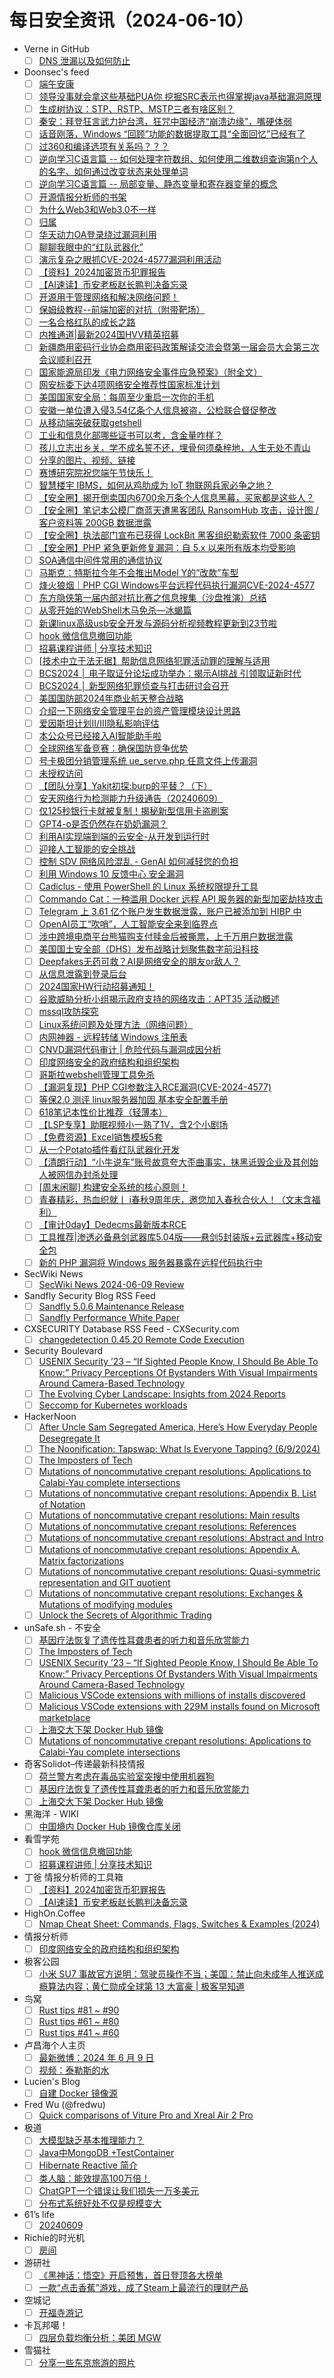 # 每日安全资讯（2024-06-10）

- Verne in GitHub
  - [ ] [DNS 泄漏以及如何防止](https://einverne.github.io/post/2024/06/dns-leak.html)
- Doonsec's feed
  - [ ] [端午安康](https://mp.weixin.qq.com/s?__biz=MzAwMTU3NTcwMg==&mid=2650274349&idx=1&sn=9e645a717ac41ae0425406f353575713)
  - [ ] [领导没事就会拿这些基础PUA你 挖掘SRC表示也得掌握java基础漏洞原理](https://mp.weixin.qq.com/s?__biz=MzU4NDY3MTk2NQ==&mid=2247490351&idx=1&sn=c5ceca1f755c9c21421eee69828ea250)
  - [ ] [生成树协议：STP、RSTP、MSTP三者有啥区别？](https://mp.weixin.qq.com/s?__biz=MzIyMzIwNzAxMQ==&mid=2649458479&idx=1&sn=710c77fda7accfba7d708114233ba02f)
  - [ ] [秦安：拜登狂言武力护台湾，狂咒中国经济“崩溃边缘”，嘴硬体弱](https://mp.weixin.qq.com/s?__biz=MzA5MDg1MDUyMA==&mid=2650470385&idx=1&sn=9eaad5f7fa18575138ba57ce77d55f3f)
  - [ ] [话音刚落，Windows “回顾”功能的数据提取工具“全面回忆”已经有了](https://mp.weixin.qq.com/s?__biz=Mzg4Njc0Mjc3NQ==&mid=2247486103&idx=1&sn=15de38c7d259bdc77418618041001b29)
  - [ ] [过360和编译选项有关系吗？？？](https://mp.weixin.qq.com/s?__biz=Mzg5MDg3OTc0OA==&mid=2247487373&idx=1&sn=fa7f7b6f328646a67a6d4715dd75dc32)
  - [ ] [逆向学习C语言篇 -- 如何处理字符数组、如何使用二维数组查询第n个人的名字、如何通过改变状态来处理单词](https://mp.weixin.qq.com/s?__biz=MzA4MzgzNTU5MA==&mid=2652035045&idx=1&sn=d40fcd37d29712ac65f0500d1f738aeb)
  - [ ] [逆向学习C语言篇 -- 局部变量、静态变量和寄存器变量的概念](https://mp.weixin.qq.com/s?__biz=MzA4MzgzNTU5MA==&mid=2652035045&idx=2&sn=7bcf15003020f4c122d333e61bdd5fbe)
  - [ ] [开源情报分析师的书架](https://mp.weixin.qq.com/s?__biz=MzkwNzM0NzA5MA==&mid=2247498469&idx=1&sn=7be3fda76857c6356caee050d369483b)
  - [ ] [为什么Web3和Web3.0不一样](https://mp.weixin.qq.com/s?__biz=MzI1NjQxMzIzMw==&mid=2247492271&idx=1&sn=436bcdfaa2dc76b49e78bb6bd4b59902)
  - [ ] [归属](https://mp.weixin.qq.com/s?__biz=MzAwMjQ2NTQ4Mg==&mid=2247493687&idx=1&sn=7db2b1078e8a7df03ca679a7048c2fcf)
  - [ ] [华天动力OA登录绕过漏洞利用](https://mp.weixin.qq.com/s?__biz=MzkxNjQyMjcwMw==&mid=2247486306&idx=1&sn=b08a1e9e9c7cc7ec8c6f2a7e5f3a05b5)
  - [ ] [聊聊我眼中的“红队武器化”](https://mp.weixin.qq.com/s?__biz=MzkxNjQyMjcwMw==&mid=2247486306&idx=2&sn=a9399d47b8f25896d06384377e721e40)
  - [ ] [演示复杂之眼抓CVE-2024-4577漏洞利用活动](https://mp.weixin.qq.com/s?__biz=MzU3NDY1NTYyOQ==&mid=2247485945&idx=1&sn=b2ac1525b61300b215074426d8aabf41)
  - [ ] [【资料】2024加密货币犯罪报告](https://mp.weixin.qq.com/s?__biz=MzI2MTE0NTE3Mw==&mid=2651144266&idx=1&sn=c5aa6f7506cd1cbad276727548124499)
  - [ ] [【AI速读】币安老板赵长鹏判决备忘录](https://mp.weixin.qq.com/s?__biz=MzI2MTE0NTE3Mw==&mid=2651144266&idx=2&sn=e7276cec7798290f1c73d65132a6b1be)
  - [ ] [开源用于管理网络和解决网络问题！](https://mp.weixin.qq.com/s?__biz=MzU1NDg4MjY1Mg==&mid=2247488097&idx=1&sn=f1fbb1db0a27c63cdac2a3f175bf169a)
  - [ ] [保姆级教程--前端加密的对抗（附带靶场）](https://mp.weixin.qq.com/s?__biz=Mzg2ODYxMzY3OQ==&mid=2247512825&idx=1&sn=8329628a71d577c922dd8ff5f2bf2375)
  - [ ] [一名合格红队的成长之路](https://mp.weixin.qq.com/s?__biz=Mzg2ODYxMzY3OQ==&mid=2247512825&idx=2&sn=f9132278f847255f469e1982603745eb)
  - [ ] [内推通道|最新2024国HVV精英招募](https://mp.weixin.qq.com/s?__biz=Mzg2ODYxMzY3OQ==&mid=2247512825&idx=3&sn=3ecd0c41920ca28c163e626e554029fc)
  - [ ] [新疆商用密码行业协会商用密码政策解读交流会暨第一届会员大会第三次会议顺利召开](https://mp.weixin.qq.com/s?__biz=MzI5NTM4OTQ5Mg==&mid=2247624078&idx=1&sn=abe9e55cf3dd945120b5a13ad67e5da1)
  - [ ] [国家能源局印发《电力网络安全事件应急预案》（附全文）](https://mp.weixin.qq.com/s?__biz=MzI5NTM4OTQ5Mg==&mid=2247624078&idx=2&sn=9010efd8d93c28f860c587e8d988c7c7)
  - [ ] [网安标委下达4项网络安全推荐性国家标准计划](https://mp.weixin.qq.com/s?__biz=MzI5NTM4OTQ5Mg==&mid=2247624078&idx=3&sn=2816cda466f9793bf183033b68a7088e)
  - [ ] [美国国家安全局：每周至少重启一次你的手机](https://mp.weixin.qq.com/s?__biz=MzI5NTM4OTQ5Mg==&mid=2247624078&idx=4&sn=4fe3df74b2b81625136dc8e6bbd9b3a1)
  - [ ] [安徽一单位遭入侵3.54亿条个人信息被盗，公检联合督促整改](https://mp.weixin.qq.com/s?__biz=MzI5NTM4OTQ5Mg==&mid=2247624078&idx=5&sn=b789e2d4e43538317dec7a7e3c92eee7)
  - [ ] [从移动端突破获取getshell](https://mp.weixin.qq.com/s?__biz=MzIzMTIzNTM0MA==&mid=2247494905&idx=1&sn=b614b793b4364eb96a0df0e5afceae41)
  - [ ] [工业和信息化部哪些证书可以考，含金量咋样？](https://mp.weixin.qq.com/s?__biz=Mzg4MTg0MjQ5OA==&mid=2247485265&idx=1&sn=0d4c76d23232d9ac5494aaf34979e304)
  - [ ] [孩儿立志出乡关，学不成名誓不还，埋骨何须桑梓地，人生无处不青山](https://mp.weixin.qq.com/s?__biz=Mzg5NTU2NjA1Mw==&mid=2247491985&idx=1&sn=51da5672f4b62752784ff04074ac12a8)
  - [ ] [分享的图片、视频、链接](https://mp.weixin.qq.com/s?__biz=MzA3MTUxNzQxMQ==&mid=203220510&idx=1&sn=4f1c9fa4c0c102c4041a116154a63f24)
  - [ ] [赛博研究院祝您端午节快乐！](https://mp.weixin.qq.com/s?__biz=MzUzODYyMDIzNw==&mid=2247509482&idx=1&sn=d844d7e377981b233b04a2e44c8f02a2)
  - [ ] [智慧楼宇 IBMS，如何从鸡肋成为 IoT 物联网兵家必争之地？](https://mp.weixin.qq.com/s?__biz=MjM5OTA4MzA0MA==&mid=2454934215&idx=1&sn=3d529c801254be41590071d16d5c9b85)
  - [ ] [【安全圈】揭开倒卖国内6700余万条个人信息黑幕，买家都是这些人？](https://mp.weixin.qq.com/s?__biz=MzIzMzE4NDU1OQ==&mid=2652061378&idx=1&sn=4c6a1be2f3bca0a2d4c4378fec97b7f9)
  - [ ] [【安全圈】笔记本公模厂商蓝天遭黑客团队 RansomHub 攻击，设计图 / 客户资料等 200GB 数据泄露](https://mp.weixin.qq.com/s?__biz=MzIzMzE4NDU1OQ==&mid=2652061378&idx=2&sn=559282ac752ba15f9f8d9d682f332cb5)
  - [ ] [【安全圈】执法部门宣布已获得 LockBit 黑客组织勒索软件 7000 条密钥](https://mp.weixin.qq.com/s?__biz=MzIzMzE4NDU1OQ==&mid=2652061378&idx=3&sn=3879fb48e54089096fd8b73433cf3a7d)
  - [ ] [【安全圈】PHP 紧急更新修复漏洞：自 5.x 以来所有版本均受影响](https://mp.weixin.qq.com/s?__biz=MzIzMzE4NDU1OQ==&mid=2652061378&idx=4&sn=05e10a3fb0e9ee84074b0fadcd55f4e2)
  - [ ] [SOA通信中间件常用的通信协议](https://mp.weixin.qq.com/s?__biz=MzIzOTc2OTAxMg==&mid=2247538706&idx=1&sn=874b4cbf50c026963e1b81493eb7278d)
  - [ ] [马斯克：特斯拉今年不会推出Model Y的“改款”车型](https://mp.weixin.qq.com/s?__biz=MzIzOTc2OTAxMg==&mid=2247538706&idx=2&sn=824589e8f3a151906a8222dc0b80c79e)
  - [ ] [烽火狼烟｜PHP CGI Windows平台远程代码执行漏洞CVE-2024-4577](https://mp.weixin.qq.com/s?__biz=Mzg2NTkwODU3Ng==&mid=2247510074&idx=1&sn=057a581c007bd034d9e9f69e138fd89f)
  - [ ] [东方隐侠第一届内部对抗比赛之信息搜集（沙盘推演）总结](https://mp.weixin.qq.com/s?__biz=Mzg2NTkwODU3Ng==&mid=2247510074&idx=2&sn=1b6bb9dd8a6cd137c1fac644397e5b04)
  - [ ] [从零开始的WebShell木马免杀—冰蝎篇](https://mp.weixin.qq.com/s?__biz=MzIxMTg1ODAwNw==&mid=2247499887&idx=1&sn=ad0f17eee2b7da54b1bec3a6931f27a5)
  - [ ] [新课linux高级usb安全开发与源码分析视频教程更新到23节啦](https://mp.weixin.qq.com/s?__biz=MzkwOTE5MDY5NA==&mid=2247496563&idx=1&sn=4fd29a222c0ace34b3491f59dc9d8cb1)
  - [ ] [hook 微信信息撤回功能](https://mp.weixin.qq.com/s?__biz=MjM5NTc2MDYxMw==&mid=2458558552&idx=1&sn=33e11e49102c4a00ad49c2a54f9f1309)
  - [ ] [招募课程讲师 | 分享技术知识](https://mp.weixin.qq.com/s?__biz=MjM5NTc2MDYxMw==&mid=2458558552&idx=2&sn=058fd3e94f08fe3ab6a220a2608b3a00)
  - [ ] [[技术中立于法无据】帮助信息网络犯罪活动罪的理解与适用](https://mp.weixin.qq.com/s?__biz=MzI1NTI4OTE5OA==&mid=2247487408&idx=1&sn=3cbe2e306e15e344f15852e37d1fa987)
  - [ ] [BCS2024 │ 电子取证分论坛成功举办：揭示AI挑战 引领取证新时代](https://mp.weixin.qq.com/s?__biz=MzU0NDk0NTAwMw==&mid=2247611994&idx=1&sn=32ed9c96a0f74971fb6dbb3b3650519c)
  - [ ] [BCS2024 │ 新型网络犯罪侦查与打击研讨会召开](https://mp.weixin.qq.com/s?__biz=MzU0NDk0NTAwMw==&mid=2247611994&idx=2&sn=9b20fca44af8ab334ebcb59c3daaf204)
  - [ ] [美国国防部2024年商业航天整合战略](https://mp.weixin.qq.com/s?__biz=MzI1OTExNDY1NQ==&mid=2651613354&idx=1&sn=836164823d3239c364b09ea1f0868a3c)
  - [ ] [介绍一下网络安全管理平台的资产管理模块设计思路](https://mp.weixin.qq.com/s?__biz=MzI4NzA1Nzg5OA==&mid=2247485037&idx=1&sn=fb89ab829ea3ae16e8de4482da5e93be)
  - [ ] [爱因斯坦计划II/III隐私影响评估](https://mp.weixin.qq.com/s?__biz=MzA5MTYyMDQ0OQ==&mid=2247492744&idx=1&sn=ab81ca143be4be7ea5eacd98c44aa406)
  - [ ] [本公众号已经接入AI智能助手啦](https://mp.weixin.qq.com/s?__biz=Mzg4NDY4Mzk3Mw==&mid=2247485345&idx=1&sn=e601efc582d96d413ddf1fc2226619a2)
  - [ ] [全球网络军备竞赛：确保国防竞争优势](https://mp.weixin.qq.com/s?__biz=MzkzNDIzNDUxOQ==&mid=2247485524&idx=1&sn=ea84d3db9e5c9f2416626c2e365f83fe)
  - [ ] [号卡极团分销管理系统 ue_serve.php 任意文件上传漏洞](https://mp.weixin.qq.com/s?__biz=MzIzOTM2MzczNQ==&mid=2247484410&idx=1&sn=dc50a0b9f54794a9190c917f8c1215e9)
  - [ ] [未授权访问](https://mp.weixin.qq.com/s?__biz=MzU2NDY2OTU4Nw==&mid=2247514304&idx=1&sn=d8463435d0219595924e8aadc55eda9b)
  - [ ] [【团队分享】Yakit初探:burp的平替？（下）](https://mp.weixin.qq.com/s?__biz=MzIxNzY1MTc1OA==&mid=2247483890&idx=1&sn=75ec4ff718e7883a99576ccef7c6b8a0)
  - [ ] [安天网络行为检测能力升级通告（20240609）](https://mp.weixin.qq.com/s?__biz=MjM5MTA3Nzk4MQ==&mid=2650205808&idx=1&sn=fa26e6bb8b9d7ac75327c2986dbbc3e7)
  - [ ] [仅125秒银行卡就被复制！揭秘新型信用卡盗刷案](https://mp.weixin.qq.com/s?__biz=MzIxMDIwODM2MA==&mid=2653930047&idx=1&sn=375637daf429c12c9ae8872615412d1b)
  - [ ] [GPT4-o是否仍然存在奶奶漏洞？](https://mp.weixin.qq.com/s?__biz=Mzg2NzY0MzM3Ng==&mid=2247484001&idx=1&sn=793f3aef8dea039e92acf9d161c63e79)
  - [ ] [利用AI实现端到端的云安全-从开发到运行时](https://mp.weixin.qq.com/s?__biz=MzU2MDk1Nzg2MQ==&mid=2247609851&idx=1&sn=8fb8701f53e2e347429c4d821d98f5de)
  - [ ] [迎接人工智能的安全挑战](https://mp.weixin.qq.com/s?__biz=MzU2MDk1Nzg2MQ==&mid=2247609851&idx=2&sn=91f89b5ded0d5ddb572a4878e23596d9)
  - [ ] [控制 SDV 网络风险混乱 - GenAI 如何减轻您的负担](https://mp.weixin.qq.com/s?__biz=MzU2MDk1Nzg2MQ==&mid=2247609851&idx=3&sn=aef10b7cda30df7fd8abe7b392bb6528)
  - [ ] [利用 Windows 10 反馈中心 安全漏洞](https://mp.weixin.qq.com/s?__biz=MzAxMjYyMzkwOA==&mid=2247509115&idx=1&sn=f76eb72f49268dde370680b87452c476)
  - [ ] [Cadiclus - 使用 PowerShell 的 Linux 系统权限提升工具](https://mp.weixin.qq.com/s?__biz=MzAxMjYyMzkwOA==&mid=2247509115&idx=2&sn=42de79be02e4408926dc0b861dc641f1)
  - [ ] [Commando Cat：一种滥用 Docker 远程 API 服务器的新型加密劫持攻击](https://mp.weixin.qq.com/s?__biz=MzAxMjYyMzkwOA==&mid=2247509115&idx=3&sn=7c706d1847a3c53915bb719c127390bb)
  - [ ] [Telegram 上 3.61 亿个账户发生数据泄露，账户已被添加到 HIBP 中](https://mp.weixin.qq.com/s?__biz=MzkwMTQyODI4Ng==&mid=2247492507&idx=1&sn=11cc6c9fb682c01ce65c19ec22bb79a8)
  - [ ] [OpenAI员工“吹哨”，人工智能安全来到临界点](https://mp.weixin.qq.com/s?__biz=MzkwMTQyODI4Ng==&mid=2247492507&idx=2&sn=b9f674025ca7e028753d5d9cd69bc1f5)
  - [ ] [涉中跨境电商平台熊猫购支付赎金后被撕票，上千万用户数据泄露](https://mp.weixin.qq.com/s?__biz=MzkwMTQyODI4Ng==&mid=2247492507&idx=3&sn=e3ac2d791d58f96588244509462c99cf)
  - [ ] [美国国土安全部（DHS）发布战略计划聚焦数字前沿科技](https://mp.weixin.qq.com/s?__biz=Mzg4MDU0NTQ4Mw==&mid=2247519869&idx=1&sn=a6020aabfe37e07739feadee25f41814)
  - [ ] [Deepfakes无药可救？AI是网络安全的朋友or敌人？](https://mp.weixin.qq.com/s?__biz=Mzg4MDU0NTQ4Mw==&mid=2247519869&idx=2&sn=ba88f38d3cd2bd0f30194ef40a9d7fce)
  - [ ] [从信息泄露到登录后台](https://mp.weixin.qq.com/s?__biz=MzUyODkwNDIyMg==&mid=2247540821&idx=1&sn=b5923419a913d2a034c187262eb14407)
  - [ ] [2024国家HW行动招募通知！](https://mp.weixin.qq.com/s?__biz=MzI4NTcxMjQ1MA==&mid=2247610585&idx=2&sn=9364bed355b22c8a6a7aa80003e1cb4c)
  - [ ] [谷歌威胁分析小组揭示政府支持的网络攻击：APT35 活动概述](https://mp.weixin.qq.com/s?__biz=Mzg3OTYxODQxNg==&mid=2247484428&idx=1&sn=1191e7d2e21752fea2a55df658c6b6b1)
  - [ ] [mssql攻防探究](https://mp.weixin.qq.com/s?__biz=MzI4NTcxMjQ1MA==&mid=2247610585&idx=1&sn=bd56b71c8c7c19b0a3d9a0760d688e2f)
  - [ ] [Linux系统问题及处理方法（网络问题）](https://mp.weixin.qq.com/s?__biz=MzA4NTY4MjAyMQ==&mid=2447899059&idx=1&sn=c5f2fcb53f5d2e304d4dcc747a273f66)
  - [ ] [内网神器 - 远程转储 Windows 注册表](https://mp.weixin.qq.com/s?__biz=Mzg2NTk4MTE1MQ==&mid=2247485064&idx=1&sn=126c9b9b8ce22d804a17aa9dd87d650c)
  - [ ] [CNVD漏洞代码审计 | 危险代码与漏洞成因分析](https://mp.weixin.qq.com/s?__biz=MzkzMzE5OTQzMA==&mid=2247484578&idx=1&sn=14d1fbc9a20af09a7b469a6966d4c2ee)
  - [ ] [印度网络安全的政府结构和组织架构](https://mp.weixin.qq.com/s?__biz=MzA3Mjc1MTkwOA==&mid=2650551125&idx=1&sn=38b6fe20041dc72c749764b699441797)
  - [ ] [哥斯拉webshell管理工具免杀](https://mp.weixin.qq.com/s?__biz=MzAwMjA5OTY5Ng==&mid=2247522670&idx=1&sn=ad39276ca69061c33785d98a6c982157)
  - [ ] [【漏洞复现】PHP CGI参数注入RCE漏洞(CVE-2024-4577)](https://mp.weixin.qq.com/s?__biz=MzU5MTc1NTE0Ng==&mid=2247485381&idx=1&sn=38e0fbe548073a19b093911895e96d30)
  - [ ] [等保2.0 测评 linux服务器加固 基本安全配置手册](https://mp.weixin.qq.com/s?__biz=MzA5MzYzMzkzNg==&mid=2650953049&idx=1&sn=8d82926136d6bae2a00866aaeaf31c6b)
  - [ ] [618笔记本性价比推荐（轻薄本）](https://mp.weixin.qq.com/s?__biz=MzA5MzYzMzkzNg==&mid=2650953049&idx=2&sn=27530de2f120f482eb3b27d4d564e3e5)
  - [ ] [【LSP专享】助眠视频小一熟了1V，含2个小剧场](https://mp.weixin.qq.com/s?__biz=MzA5MzYzMzkzNg==&mid=2650953049&idx=3&sn=5e92306dc459748458ceb99a016d6f5d)
  - [ ] [【免费资源】Excel销售模板5套](https://mp.weixin.qq.com/s?__biz=MzA5MzYzMzkzNg==&mid=2650953049&idx=4&sn=31b21b381caa24a55214a49948c12e07)
  - [ ] [从一个Potato插件看红队武器化开发](https://mp.weixin.qq.com/s?__biz=MzkyMDUzMzY1MA==&mid=2247498800&idx=1&sn=b66006fba6546b2c56c1f86941503f20)
  - [ ] [【清朗行动】“小牛说车”账号故意夸大歪曲事实，抹黑诋毁企业及其创始人被网信办封杀处理](https://mp.weixin.qq.com/s?__biz=MzU1Mjk3MDY1OA==&mid=2247514095&idx=1&sn=9eba20e56ccb233a0e428bc71f192c6a)
  - [ ] [[周末闲聊] 构建安全系统的核心原则！](https://mp.weixin.qq.com/s?__biz=MzkyMDY4MTc2Ng==&mid=2247483819&idx=1&sn=396038adb277681e71a9ac6a9e821798)
  - [ ] [青春精彩，热血织就丨 i春秋9周年庆，邀您加入春秋合伙人！（文末含福利）](https://mp.weixin.qq.com/s?__biz=MzUzNTkyODI0OA==&mid=2247526981&idx=1&sn=d67b51284983446a74043dc121fe37df)
  - [ ] [【审计0day】Dedecms最新版本RCE](https://mp.weixin.qq.com/s?__biz=MzU0MTc2NTExNg==&mid=2247490423&idx=1&sn=f4347badbcfb08ce8aff7a1d232decb2)
  - [ ] [工具推荐|渗透必备悬剑武器库5.04版——悬剑5封装版+云武器库+移动安全包](https://mp.weixin.qq.com/s?__biz=MzkzNjQwOTc4MQ==&mid=2247489540&idx=1&sn=e9faf2e09d594f3107062a1ffff1e314)
  - [ ] [新的 PHP 漏洞将 Windows 服务器暴露在远程代码执行中](https://mp.weixin.qq.com/s?__biz=Mzg4NTg5MDQ0OA==&mid=2247486356&idx=1&sn=00ea2fec805b4c246008a55918fc1845)
- SecWiki News
  - [ ] [SecWiki News 2024-06-09 Review](http://www.sec-wiki.com/?2024-06-09)
- Sandfly Security Blog RSS Feed
  - [ ] [Sandfly 5.0.6 Maintenance Release](https://sandflysecurity.com/about-us/news/sandfly-5-0-6-maintenance-release)
  - [ ] [Sandfly Performance White Paper](https://sandflysecurity.com/blog/sandfly-performance-white-paper)
- CXSECURITY Database RSS Feed - CXSecurity.com
  - [ ] [changedetection 0.45.20 Remote Code Execution](https://cxsecurity.com/issue/WLB-2024060026)
- Security Boulevard
  - [ ] [USENIX Security ’23 – “If Sighted People Know, I Should Be Able To Know:” Privacy Perceptions Of Bystanders With Visual Impairments Around Camera-Based Technology](https://securityboulevard.com/2024/06/usenix-security-23-if-sighted-people-know-i-should-be-able-to-know-privacy-perceptions-of-bystanders-with-visual-impairments-around-camera-based-technology-2/)
  - [ ] [The Evolving Cyber Landscape: Insights from 2024 Reports](https://securityboulevard.com/2024/06/the-evolving-cyber-landscape-insights-from-2024-reports/)
  - [ ] [Seccomp for Kubernetes workloads](https://securityboulevard.com/2024/06/seccomp-for-kubernetes-workloads/)
- HackerNoon
  - [ ] [After Uncle Sam Segregated America, Here’s How Everyday People Desegregate It](https://hackernoon.com/after-uncle-sam-segregated-america-heres-how-everyday-people-desegregate-it?source=rss)
  - [ ] [The Noonification: Tapswap: What Is Everyone Tapping? (6/9/2024)](https://hackernoon.com/6-9-2024-noonification?source=rss)
  - [ ] [The Imposters of Tech](https://hackernoon.com/the-imposters-of-tech?source=rss)
  - [ ] [Mutations of noncommutative crepant resolutions:  Applications to Calabi-Yau complete intersections](https://hackernoon.com/mutations-of-noncommutative-crepant-resolutions-applications-to-calabi-yau-complete-intersections?source=rss)
  - [ ] [Mutations of noncommutative crepant resolutions: Appendix B. List of Notation](https://hackernoon.com/mutations-of-noncommutative-crepant-resolutions-appendix-b-list-of-notation?source=rss)
  - [ ] [Mutations of noncommutative crepant resolutions: Main results](https://hackernoon.com/mutations-of-noncommutative-crepant-resolutions-main-results?source=rss)
  - [ ] [Mutations of noncommutative crepant resolutions: References](https://hackernoon.com/mutations-of-noncommutative-crepant-resolutions-references?source=rss)
  - [ ] [Mutations of noncommutative crepant resolutions: Abstract and Intro](https://hackernoon.com/mutations-of-noncommutative-crepant-resolutions-abstract-and-intro?source=rss)
  - [ ] [Mutations of noncommutative crepant resolutions: Appendix A. Matrix factorizations](https://hackernoon.com/mutations-of-noncommutative-crepant-resolutions-appendix-a-matrix-factorizations?source=rss)
  - [ ] [Mutations of noncommutative crepant resolutions: Quasi-symmetric representation and GIT quotient](https://hackernoon.com/mutations-of-noncommutative-crepant-resolutions-quasi-symmetric-representation-and-git-quotient?source=rss)
  - [ ] [Mutations of noncommutative crepant resolutions: Exchanges & Mutations of modifying modules](https://hackernoon.com/mutations-of-noncommutative-crepant-resolutions-exchanges-and-mutations-of-modifying-modules?source=rss)
  - [ ] [Unlock the Secrets of Algorithmic Trading](https://hackernoon.com/unlock-the-secrets-of-algorithmic-trading?source=rss)
- unSafe.sh - 不安全
  - [ ] [基因疗法恢复了遗传性耳聋患者的听力和音乐欣赏能力](https://buaq.net/go-244221.html)
  - [ ] [The Imposters of Tech](https://buaq.net/go-244230.html)
  - [ ] [USENIX Security ’23 – “If Sighted People Know, I Should Be Able To Know:” Privacy Perceptions Of Bystanders With Visual Impairments Around Camera-Based Technology](https://buaq.net/go-244238.html)
  - [ ] [Malicious VSCode extensions with millions of installs discovered](https://buaq.net/go-244224.html)
  - [ ] [Malicious VSCode extensions with 229M installs found on Microsoft marketplace](https://buaq.net/go-244225.html)
  - [ ] [上海交大下架 Docker Hub 镜像](https://buaq.net/go-244222.html)
  - [ ] [Mutations of noncommutative crepant resolutions:  Applications to Calabi-Yau complete intersections](https://buaq.net/go-244231.html)
- 奇客Solidot–传递最新科技情报
  - [ ] [荷兰警方考虑在毒品实验室突搜中使用机器狗](https://www.solidot.org/story?sid=78394)
  - [ ] [基因疗法恢复了遗传性耳聋患者的听力和音乐欣赏能力](https://www.solidot.org/story?sid=78393)
  - [ ] [上海交大下架 Docker Hub 镜像](https://www.solidot.org/story?sid=78392)
- 黑海洋 - WIKI
  - [ ] [中国境内 Docker Hub 镜像仓库关闭](https://blog.upx8.com/4207)
- 看雪学苑
  - [ ] [hook 微信信息撤回功能](https://mp.weixin.qq.com/s?__biz=MjM5NTc2MDYxMw==&mid=2458558552&idx=1&sn=33e11e49102c4a00ad49c2a54f9f1309&chksm=b18d90d286fa19c4c251d1e9e46defff1fd3a17323a28af9be550b163d8f8c989dc92f69eaac&scene=58&subscene=0#rd)
  - [ ] [招募课程讲师 | 分享技术知识](https://mp.weixin.qq.com/s?__biz=MjM5NTc2MDYxMw==&mid=2458558552&idx=2&sn=058fd3e94f08fe3ab6a220a2608b3a00&chksm=b18d90d286fa19c46587ad87275ecd332c8f589d3bff598a7d0a925fc85901d2c900bad0265f&scene=58&subscene=0#rd)
- 丁爸 情报分析师的工具箱
  - [ ] [【资料】2024加密货币犯罪报告](https://mp.weixin.qq.com/s?__biz=MzI2MTE0NTE3Mw==&mid=2651144266&idx=1&sn=c5aa6f7506cd1cbad276727548124499&chksm=f1af3770c6d8be668d001a92230246a03720eec92b751c6365dfc3d7d171e32f10822e029389&scene=58&subscene=0#rd)
  - [ ] [【AI速读】币安老板赵长鹏判决备忘录](https://mp.weixin.qq.com/s?__biz=MzI2MTE0NTE3Mw==&mid=2651144266&idx=2&sn=e7276cec7798290f1c73d65132a6b1be&chksm=f1af3770c6d8be66e5efceffd2f7b021608a82c085f78e6fb7d85b4e830df7e900b6efa60445&scene=58&subscene=0#rd)
- HighOn.Coffee
  - [ ] [Nmap Cheat Sheet: Commands, Flags, Switches & Examples (2024)](https://highon.coffee/blog/nmap-cheat-sheet/)
- 情报分析师
  - [ ] [印度网络安全的政府结构和组织架构](https://mp.weixin.qq.com/s?__biz=MzA3Mjc1MTkwOA==&mid=2650551125&idx=1&sn=38b6fe20041dc72c749764b699441797&chksm=87111d1eb066940873757faa0eeeb765652667a911fd1faf0bcd6940bf27377ebab370af434f&scene=58&subscene=0#rd)
- 极客公园
  - [ ] [小米 SU7 事故官方说明：驾驶员操作不当；美国：禁止向未成年人推送成瘾算法内容；黄仁勋成全球第 13 大富豪 | 极客早知道](https://mp.weixin.qq.com/s?__biz=MTMwNDMwODQ0MQ==&mid=2653043513&idx=1&sn=f753a582837f66b5558f674d4228e84b&chksm=7e57468f4920cf9942ccb9fe9851771a644e9763fb9afdd5c325ab94d680c6793e82be176f58&scene=58&subscene=0#rd)
- 鸟窝
  - [ ] [Rust tips #81 ~ #90](https://colobu.com/2024/06/09/rust-tips-81-90/)
  - [ ] [Rust tips #61 ~ #80](https://colobu.com/2024/06/09/rust-tips-61-80/)
  - [ ] [Rust tips #41 ~ #60](https://colobu.com/2024/06/09/rust-tips-41-60/)
- 卢昌海个人主页
  - [ ] [最新微博：2024 年 6 月 9 日](https://www.changhai.org/articles/miscellaneous/blog/202406.php#latest)
  - [ ] [视频：泰勒斯的水](https://www.youtube.com/watch?v=wxaULnttT-s)
- Lucien's Blog
  - [ ] [自建 Docker 镜像源](https://blog.lucien.ink/archives/547/)
- Fred Wu (@fredwu)
  - [ ] [Quick comparisons of Viture Pro and Xreal Air 2 Pro](http://persumi.com/u/fredwu/gadgets/e/reviews/p/quick-comparisons-of-viture-pro-and-xreal-air-2-pro)
- 极道
  - [ ] [大模型缺乏基本推理能力？](https://www.jdon.com/74061.html)
  - [ ] [Java中MongoDB +TestContainer](https://www.jdon.com/74060.html)
  - [ ] [Hibernate Reactive 简介](https://www.jdon.com/74059.html)
  - [ ] [类人脑：能效提高100万倍！](https://www.jdon.com/74058.html)
  - [ ] [ChatGPT一个错误让我们损失一万多美元](https://www.jdon.com/74057.html)
  - [ ] [分布式系统好处不仅是规模变大](https://www.jdon.com/74056.html)
- 61’s life
  - [ ] [20240609](http://61.life/2024/0609)
- Richie的时光机
  - [ ] [房间](https://riichiie.net/2024/06/09/room/)
- 游研社
  - [ ] [《黑神话：悟空》开启预售，首日登顶各大榜单](https://www.yystv.cn/p/11823)
  - [ ] [一款“点击香蕉”游戏，成了Steam上最流行的理财产品](https://www.yystv.cn/p/11822)
- 空城记
  - [ ] [开福寺游记](https://shinekid.com/2024/06/travel-notes-on-kaifu-temple/)
- 卡瓦邦噶！
  - [ ] [四层负载均衡分析：美团 MGW](https://www.kawabangga.com/posts/6240)
- 雪猫社
  - [ ] [分享一些东京旅游的照片](https://www.yukicat.net/3088/)
